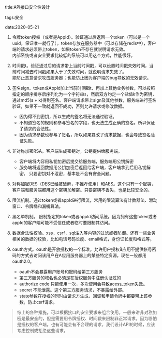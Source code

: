 title:API接口安全性设计

tags:安全

date:2020-05-21

1. 令牌token授权（或者是AppId）。验证通过后返回一个token（可以是一个uuid，保证唯一就行了），token存放在服务器中（可以存储在redis中），客户端的请求必须带上token，如果token不存在就说明请求无效。  
内部系统或者安全要求比较低的系统可以用这个方式，性能很好。

2. 时间戳t。验证通过后的请求带上当前时间戳，可以设置时间戳失效时间，当前时间减去时间戳如果大于了失效时间，就说明请求失效了。  
能防止恶意请求攻击服务器；也能防止因为客户端的bug导致的无效请求。

3. 签名sign。token或AppId加上当前时间戳t，再加上其他业务参数，可以按照指定的顺序排序后序列化为一个字符串s，然后双方约定一个盐值k作为密钥，通过md5(s + k)得到签名。客户端请求带上sign及其他参数，服务端进行签名验证，如果不一致就返回不成功，否则允许请求或修改数据。
    * 因为得不到密钥，所以生成的签名将无法通过验证。
    * 不知道签名的规则和参与签名的字段，也无法生成正确的签名，所以保证了请求的合法性。
    * 因为请求参数也参与了签名，所以如果篡改了请求数据，也会导致签名验证失败。

4. 非对称加密RSA。客户端生成密钥对，公钥提供给服务端。

    * 客户端将内容用私钥加密后提交给服务端，服务端用公钥解密
    * 服务端将返回数据用公钥加密后返回给客户端，客户端拿到后用私钥解密。
  只要密钥对不泄密，基本是不会有安全问题。

5. 对称加密DES（DES已经被破解，不推荐使用）和AES。这个只有一个密钥，客户端和服务端都用这个密钥加解密。只要密钥不丢失，也是比较安全的。

6. 限流机制。通过token或者appId进行限流，常用的限流算法有计数器法、滑动窗口、令牌桶和漏桶算法。

7. 黑名单机制。 限制指定的token或者appId访问系统。因为拥有这些token或者appId的客户端可能不受信任或者临时要限制其访问。

8. 数据合法性校验。xss，csrf，sql注入等内容的过滤或者防御。还有一些业务相关的数据的校验，比如电话号码长度、email格式，身份证长度和格式等。

9. oauth方式。oauth是开放授权的一个标准，允许用户授权B应用不提供帐号密码的方式去访问该用户在A应用服务器上的某些特定资源。现在一般都用oauth2.0。
    * oauth不会暴露用户账号和密码给第三方服务
    * 第三方服务的域名也必须是在授权服务中注册认证过的
    * authorize code 只能使用一次，多次使用会导致acess_token失效。
    * secret 不能泄露。这个第三方服务请求，不暴露给外部。
    * state参数在授权的同时由请求方生成，回调和申请令牌中都要带上该参数，防止csrf请求。

>综上的各种措施，可以根据接口的安全要求来组合使用。一般来讲非对称加密是最安全的，但是需要用令牌授权、时间戳来限制非正常请求。因为哪怕是授权的客户端，也有可能会有不合理的请求，我们设计API的时候，应该考虑控制或拒绝这些请求。




